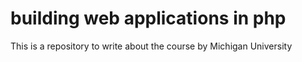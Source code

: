 # building web applications in php
This is a repository to write about the course by Michigan University
